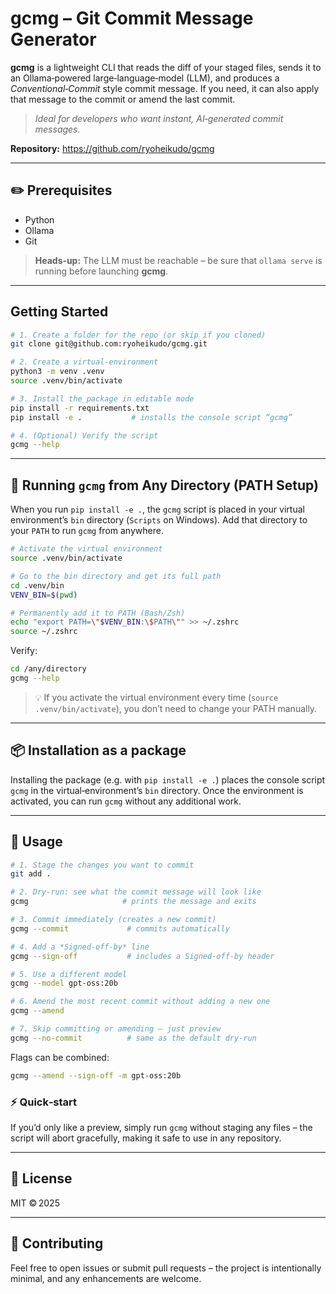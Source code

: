 # gcmg – Git Commit Message Generator  

**gcmg** is a lightweight CLI that reads the diff of your staged files, sends it to an Ollama‑powered large‑language‑model (LLM), and produces a *Conventional‑Commit* style commit message.  If you need, it can also apply that message to the commit or amend the last commit.  

> *Ideal for developers who want instant, AI‑generated commit messages.*

**Repository:** <https://github.com/ryoheikudo/gcmg>  

---

## ✏️  Prerequisites  

- Python
- Ollama
- Git

> **Heads‑up:** The LLM must be reachable – be sure that `ollama serve` is running before launching **gcmg**.

---

## Getting Started

```bash
# 1. Create a folder for the repo (or skip if you cloned)
git clone git@github.com:ryoheikudo/gcmg.git

# 2. Create a virtual‑environment
python3 -m venv .venv
source .venv/bin/activate

# 3. Install the package in editable mode
pip install -r requirements.txt
pip install -e .           # installs the console script “gcmg”

# 4. (Optional) Verify the script
gcmg --help
```

---

## 🚀 Running `gcmg` from Any Directory (PATH Setup)

When you run `pip install -e .`, the `gcmg` script is placed in your virtual environment’s `bin` directory (`Scripts` on Windows).
Add that directory to your `PATH` to run `gcmg` from anywhere.

```bash
# Activate the virtual environment
source .venv/bin/activate

# Go to the bin directory and get its full path
cd .venv/bin
VENV_BIN=$(pwd)

# Permanently add it to PATH (Bash/Zsh)
echo "export PATH=\"$VENV_BIN:\$PATH\"" >> ~/.zshrc
source ~/.zshrc
```

Verify:

```bash
cd /any/directory
gcmg --help
```

> 💡 If you activate the virtual environment every time (`source .venv/bin/activate`), you don’t need to change your PATH manually.
 
---

## 📦 Installation as a package  

Installing the package (e.g. with `pip install -e .`) places the console script `gcmg` in the virtual‑environment’s `bin` directory.  Once the environment is activated, you can run `gcmg` without any additional work.

---

## 🚀  Usage

```bash
# 1. Stage the changes you want to commit
git add .

# 2. Dry‑run: see what the commit message will look like
gcmg                     # prints the message and exits

# 3. Commit immediately (creates a new commit)
gcmg --commit             # commits automatically

# 4. Add a *Signed‑off‑by* line
gcmg --sign-off           # includes a Signed‑off‑by header

# 5. Use a different model
gcmg --model gpt-oss:20b

# 6. Amend the most recent commit without adding a new one
gcmg --amend

# 7. Skip committing or amending – just preview
gcmg --no-commit          # same as the default dry‑run
```

Flags can be combined:

```bash
gcmg --amend --sign-off -m gpt-oss:20b
```

### ⚡  Quick‑start  

If you’d only like a preview, simply run `gcmg` without staging any files – the script will abort gracefully, making it safe to use in any repository.

---

## 📜  License  

MIT © 2025  

---

## 👷  Contributing  

Feel free to open issues or submit pull requests – the project is intentionally minimal, and any enhancements are welcome.